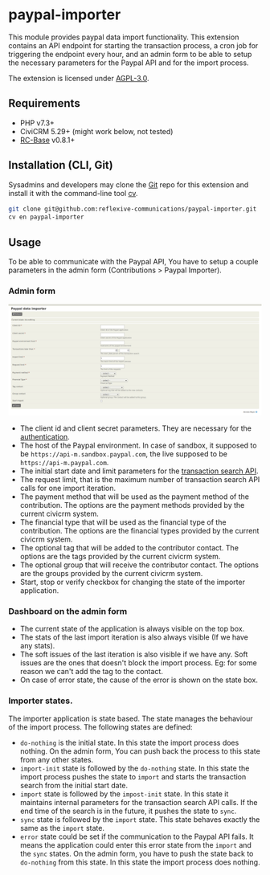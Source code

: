 # paypal-importer

This module provides paypal data import functionality. This extension contains an API endpoint for starting the transaction process, a cron job for triggering the endpoint every hour, and an admin form to be able to setup the necessary parameters for the Paypal API and for the import process.

The extension is licensed under [AGPL-3.0](LICENSE.txt).

## Requirements

* PHP v7.3+
* CiviCRM 5.29+ (might work below, not tested)
* [RC-Base](https://github.com/reflexive-communications/rc-base) v0.8.1+

## Installation (CLI, Git)

Sysadmins and developers may clone the [Git](https://en.wikipedia.org/wiki/Git) repo for this extension and
install it with the command-line tool [cv](https://github.com/civicrm/cv).

```bash
git clone git@github.com:reflexive-communications/paypal-importer.git
cv en paypal-importer
```

## Usage

To be able to communicate with the Paypal API, You have to setup a couple parameters in the admin form (Contributions > Paypal Importer).

### Admin form

![settings](./images/paypal-import-form.png)

- The client id and client secret parameters. They are necessary for the [authentication](https://developer.paypal.com/docs/platforms/get-started/#get-api-credentials).
- The host of the Paypal environment. In case of sandbox, it supposed to be `https://api-m.sandbox.paypal.com`, the live supposed to be `https://api-m.paypal.com`.
- The initial start date and limit parameters for the [transaction search API](https://developer.paypal.com/docs/api/transaction-search/v1/).
- The request limit, that is the maximum number of transaction search API calls for one import iteration.
- The payment method that will be used as the payment method of the contribution. The options are the payment methods provided by the current civicrm system.
- The financial type that will be used as the financial type of the contribution. The options are the financial types provided by the current civicrm system.
- The optional tag that will be added to the contributor contact. The options are the tags provided by the current civicrm system.
- The optional group that will receive the contributor contact. The options are the groups provided by the current civicrm system.
- Start, stop or verify checkbox for changing the state of the importer application.

### Dashboard on the admin form

- The current state of the application is always visible on the top box.
- The stats of the last import iteration is also always visible (If we have any stats). 
- The soft issues of the last iteration is also visible if we have any. Soft issues are the ones that doesn't block the import process. Eg: for some reason we can't add the tag to the contact.
- On case of error state, the cause of the error is shown on the state box.

### Importer states.

The importer application is state based. The state manages the behaviour of the import process. The following states are defined:

- `do-nothing` is the initial state. In this state the import process does nothing. On the admin form, You can push back the process to this state from any other states.
- `import-init` state is followed by the `do-nothing` state. In this state the import process pushes the state to `import` and starts the transaction search from the initial start date.
- `import` state is followed by the `impost-init` state. In this state it maintains internal parameters for the transaction search API calls. If the end time of the search is in the future, it pushes the state to `sync`.
- `sync` state is followed by the `import` state. This state behaves exactly the same as the `import` state.
- `error` state could be set if the communication to the Paypal API fails. It means the application could enter this error state from the `import` and the `sync` states. On the admin form, you have to push the state back to `do-nothing` from this state. In this state the import process does nothing.
